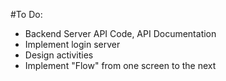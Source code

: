 #To Do:

* Backend Server API Code, API Documentation
* Implement login server
* Design activities
* Implement "Flow" from one screen to the next

